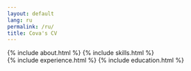 ```yaml
---
layout: default
lang: ru
permalink: /ru/ 
title: Cova's CV
---
```

<div class="resume-container">
    <aside class="resume-sidebar">
        {% include about.html %}
        {% include skills.html %}
    </aside>
    <main class="resume-content">
        {% include experience.html %}
        {% include education.html %}
    </main>
</div>